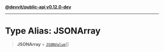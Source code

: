 [**@devvit/public-api v0.12.0-dev**](../README.md)

---

# Type Alias: JSONArray

> **JSONArray** = [`JSONValue`](JSONValue.md)[]
